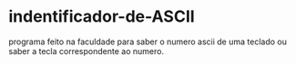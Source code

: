 # indentificador-de-ASCII
programa feito na faculdade para saber o numero ascii de uma teclado ou saber a tecla correspondente ao numero.
